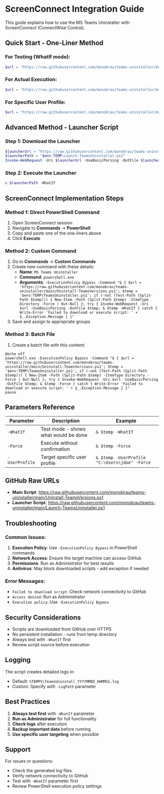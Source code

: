 # ScreenConnect Integration Guide

This guide explains how to use the MS Teams Uninstaller with ScreenConnect (ConnectWise Control).

## Quick Start - One-Liner Method

### For Testing (WhatIf mode):
```powershell
$url = "https://raw.githubusercontent.com/monobrau/teams-uninstaller/main/Uninstall-TeamsVersions.ps1"; $temp = "$env:TEMP\TeamsUninstaller.ps1"; if (-not (Test-Path (Split-Path $temp))) { New-Item -Path (Split-Path $temp) -ItemType Directory -Force | Out-Null }; try { Invoke-WebRequest -Uri $url -UseBasicParsing -OutFile $temp; & $temp -WhatIf } catch { Write-Error "Failed to download or execute script: $($_.Exception.Message)" }
```

### For Actual Execution:
```powershell
$url = "https://raw.githubusercontent.com/monobrau/teams-uninstaller/main/Uninstall-TeamsVersions.ps1"; $temp = "$env:TEMP\TeamsUninstaller.ps1"; if (-not (Test-Path (Split-Path $temp))) { New-Item -Path (Split-Path $temp) -ItemType Directory -Force | Out-Null }; try { Invoke-WebRequest -Uri $url -UseBasicParsing -OutFile $temp; & $temp -Force } catch { Write-Error "Failed to download or execute script: $($_.Exception.Message)" }
```

### For Specific User Profile:
```powershell
$url = "https://raw.githubusercontent.com/monobrau/teams-uninstaller/main/Uninstall-TeamsVersions.ps1"; $temp = "$env:TEMP\TeamsUninstaller.ps1"; $user = "C:\Users\jdoe"; if (-not (Test-Path (Split-Path $temp))) { New-Item -Path (Split-Path $temp) -ItemType Directory -Force | Out-Null }; try { Invoke-WebRequest -Uri $url -UseBasicParsing -OutFile $temp; & $temp -UserProfile $user -Force } catch { Write-Error "Failed to download or execute script: $($_.Exception.Message)" }
```

## Advanced Method - Launcher Script

### Step 1: Download the Launcher
```powershell
$launcherUrl = "https://raw.githubusercontent.com/monobrau/teams-uninstaller/main/Launch-TeamsUninstaller.ps1"
$launcherPath = "$env:TEMP\Launch-TeamsUninstaller.ps1"
Invoke-WebRequest -Uri $launcherUrl -UseBasicParsing -OutFile $launcherPath
```

### Step 2: Execute the Launcher
```powershell
& $launcherPath -WhatIf
```

## ScreenConnect Implementation Steps

### Method 1: Direct PowerShell Command
1. Open ScreenConnect session
2. Navigate to **Commands** → **PowerShell**
3. Copy and paste one of the one-liners above
4. Click **Execute**

### Method 2: Custom Command
1. Go to **Commands** → **Custom Commands**
2. Create new command with these details:
   - **Name**: `MS Teams Uninstaller`
   - **Command**: `powershell.exe`
   - **Arguments**: `-ExecutionPolicy Bypass -Command "& { $url = 'https://raw.githubusercontent.com/monobrau/teams-uninstaller/main/Uninstall-TeamsVersions.ps1'; $temp = '$env:TEMP\TeamsUninstaller.ps1'; if (-not (Test-Path (Split-Path $temp))) { New-Item -Path (Split-Path $temp) -ItemType Directory -Force | Out-Null }; try { Invoke-WebRequest -Uri $url -UseBasicParsing -OutFile $temp; & $temp -WhatIf } catch { Write-Error 'Failed to download or execute script: ' + $_.Exception.Message } }"`
3. Save and assign to appropriate groups

### Method 3: Batch File
1. Create a batch file with this content:
```batch
@echo off
powershell.exe -ExecutionPolicy Bypass -Command "& { $url = 'https://raw.githubusercontent.com/monobrau/teams-uninstaller/main/Uninstall-TeamsVersions.ps1'; $temp = '$env:TEMP\TeamsUninstaller.ps1'; if (-not (Test-Path (Split-Path $temp))) { New-Item -Path (Split-Path $temp) -ItemType Directory -Force | Out-Null }; try { Invoke-WebRequest -Uri $url -UseBasicParsing -OutFile $temp; & $temp -Force } catch { Write-Error 'Failed to download or execute script: ' + $_.Exception.Message } }"
pause
```

## Parameters Reference

| Parameter | Description | Example |
|-----------|-------------|---------|
| `-WhatIf` | Test mode - shows what would be done | `& $temp -WhatIf` |
| `-Force` | Execute without confirmation | `& $temp -Force` |
| `-UserProfile` | Target specific user profile | `& $temp -UserProfile "C:\Users\jdoe" -Force` |

## GitHub Raw URLs

- **Main Script**: https://raw.githubusercontent.com/monobrau/teams-uninstaller/main/Uninstall-TeamsVersions.ps1
- **Launcher Script**: https://raw.githubusercontent.com/monobrau/teams-uninstaller/main/Launch-TeamsUninstaller.ps1

## Troubleshooting

### Common Issues:
1. **Execution Policy**: Use `-ExecutionPolicy Bypass` in PowerShell commands
2. **Network Access**: Ensure the target machine can access GitHub
3. **Permissions**: Run as Administrator for best results
4. **Antivirus**: May block downloaded scripts - add exception if needed

### Error Messages:
- `Failed to download script`: Check network connectivity to GitHub
- `Access denied`: Run as Administrator
- `Execution policy`: Use `-ExecutionPolicy Bypass`

## Security Considerations

- Scripts are downloaded from GitHub over HTTPS
- No persistent installation - runs from temp directory
- Always test with `-WhatIf` first
- Review script source before execution

## Logging

The script creates detailed logs in:
- Default: `%TEMP%\TeamsUninstall_YYYYMMDD_HHMMSS.log`
- Custom: Specify with `-LogPath` parameter

## Best Practices

1. **Always test first** with `-WhatIf` parameter
2. **Run as Administrator** for full functionality
3. **Check logs** after execution
4. **Backup important data** before running
5. **Use specific user targeting** when possible

## Support

For issues or questions:
- Check the generated log files
- Verify network connectivity to GitHub
- Test with `-WhatIf` parameter first
- Review PowerShell execution policy settings
